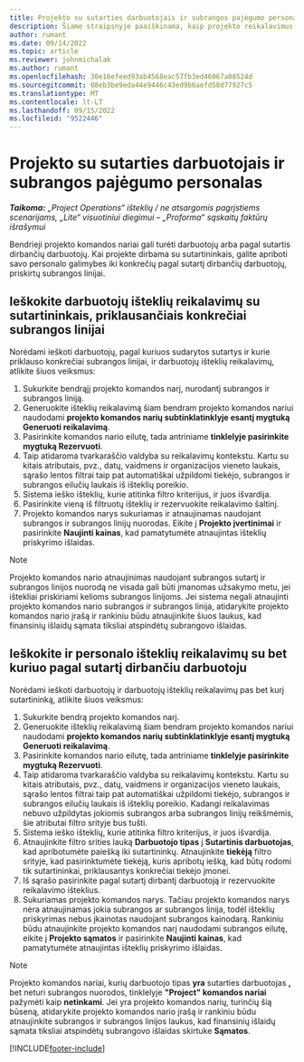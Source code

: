 ```yaml
---
title: Projekto su sutarties darbuotojais ir subrangos pajėgumo personalas
description: Šiame straipsnyje paaiškinama, kaip projekto reikalavimus galima įdarbinti naudojant sutartininkus arba subrangovų pajėgumus programoje "Microsoft"Dynamics 365 Project Operations.
author: rumant
ms.date: 09/14/2022
ms.topic: article
ms.reviewer: johnmichalak
ms.author: rumant
ms.openlocfilehash: 30e16efeed93ab4568eac57fb3ed46067a08524d
ms.sourcegitcommit: 08eb3be9eda44e9446c43ed9b6aefd58d77927c5
ms.translationtype: MT
ms.contentlocale: lt-LT
ms.lasthandoff: 09/15/2022
ms.locfileid: "9522446"
---
```

# <a name="staffing-a-project-with-contract-workers-and-subcontracted-capacity"></a>Projekto su sutarties darbuotojais ir subrangos pajėgumo personalas

_**Taikoma:** „Project Operations“ išteklių / ne atsargomis pagrįstiems scenarijams, „Lite“ visuotiniui diegimui – „Proforma“ sąskaitų faktūrų išrašymui_

Bendrieji projekto komandos nariai gali turėti darbuotojų arba pagal sutartis dirbančių darbuotojų. Kai projekte dirbama su sutartininkais, galite apriboti savo personalo galimybes iki konkrečių pagal sutartį dirbančių darbuotojų, priskirtų subrangos linijai. 

## <a name="search-for-staff-resource-requirements-with-contract-workers-that-belong-to-a-specific-subcontract-line"></a>Ieškokite darbuotojų išteklių reikalavimų su sutartininkais, priklausančiais konkrečiai subrangos linijai

Norėdami ieškoti darbuotojų, pagal kuriuos sudarytos sutartys ir kurie priklauso konkrečiai subrangos linijai, ir darbuotojų išteklių reikalavimų, atlikite šiuos veiksmus:

1. Sukurkite bendrąjį projekto komandos narį, nurodantį subrangos ir subrangos liniją.
2. Generuokite išteklių reikalavimą šiam bendram projekto komandos nariui naudodami **projekto komandos narių subtinklatinklyje esantį mygtuką Generuoti reikalavimą**.
3. Pasirinkite komandos nario eilutę, tada antriniame **tinklelyje pasirinkite mygtuką Rezervuoti**. 
4. Taip atidaroma tvarkaraščio valdyba su reikalavimų kontekstu. Kartu su kitais atributais, pvz., datų, vaidmens ir organizacijos vieneto laukais, sąrašo lentos filtrai taip pat automatiškai užpildomi tiekėjo, subrangos ir subrangos eilučių laukais iš išteklių poreikio.
5. Sistema ieško išteklių, kurie atitinka filtro kriterijus, ir juos išvardija. 
6. Pasirinkite vieną iš filtruotų išteklių ir rezervuokite reikalavimo šaltinį. 
7. Projekto komandos narys sukuriamas ir atnaujinamas naudojant subrangos ir subrangos linijų nuorodas. Eikite į **Projekto įvertinimai** ir pasirinkite **Naujinti kainas**, kad pamatytumėte atnaujintas išteklių priskyrimo išlaidas. 

> [!NOTE]
> Projekto komandos nario atnaujinimas naudojant subrangos sutartį ir subrangos linijos nuorodą ne visada gali būti įmanomas užsakymo metu, jei ištekliai priskiriami kelioms subrangos linijoms. Jei sistema negali atnaujinti projekto komandos nario subrangos ir subrangos linija, atidarykite projekto komandos nario įrašą ir rankiniu būdu atnaujinkite šiuos laukus, kad finansinių išlaidų sąmata tiksliai atspindėtų subrangovo išlaidas.

## <a name="search-for-and-staff-resource-requirements-with-any-contract-worker"></a>Ieškokite ir personalo išteklių reikalavimų su bet kuriuo pagal sutartį dirbančiu darbuotoju

Norėdami ieškoti darbuotojų ir darbuotojų išteklių reikalavimų pas bet kurį sutartininką, atlikite šiuos veiksmus:

1. Sukurkite bendrą projekto komandos narį.
2. Generuokite išteklių reikalavimą šiam bendram projekto komandos nariui naudodami **projekto komandos narių subtinklatinklyje esantį mygtuką Generuoti reikalavimą**.
3. Pasirinkite komandos nario eilutę, tada antriniame **tinklelyje pasirinkite mygtuką Rezervuoti**. 
4. Taip atidaroma tvarkaraščio valdyba su reikalavimų kontekstu. Kartu su kitais atributais, pvz., datų, vaidmens ir organizacijos vieneto laukais, sąrašo lentos filtrai taip pat automatiškai užpildomi tiekėjo, subrangos ir subrangos eilučių laukais iš išteklių poreikio. Kadangi reikalavimas nebuvo užpildytas jokiomis subrangos arba subrangos linijų reikšmėmis, šie atributai filtro srityje bus tušti.
5. Sistema ieško išteklių, kurie atitinka filtro kriterijus, ir juos išvardija.
6. Atnaujinkite filtro srities lauką **Darbuotojo tipas** į **Sutartinis darbuotojas**, kad apribotumėte paiešką iki sutartininkų. Atnaujinkite **tiekėją** filtro srityje, kad pasirinktumėte tiekėją, kuris apribotų iešką, kad būtų rodomi tik sutartininkai, priklausantys konkrečiai tiekėjo įmonei.
7. Iš sąrašo pasirinkite pagal sutartį dirbantį darbuotoją ir rezervuokite reikalavimo išteklius.
8. Sukuriamas projekto komandos narys. Tačiau projekto komandos narys nėra atnaujinamas jokia subrangos ar subrangos linija, todėl išteklių priskyrimas nebus įkainotas naudojant subrangos kainodarą. Rankiniu būdu atnaujinkite projekto komandos narį naudodami subrangos eilutę, eikite į **Projekto sąmatos** ir pasirinkite **Naujinti kainas**, kad pamatytumėte atnaujintas išteklių priskyrimo išlaidas.

> [!NOTE]
> Projekto komandos nariai, kurių darbuotojo tipas **yra** sutarties darbuotojas **,** bet neturi subrangos nuorodos, tinklelyje **"Project" komandos nariai** pažymėti kaip **netinkami**. Jei yra projekto komandos narių, turinčių šią būseną, atidarykite projekto komandos nario įrašą ir rankiniu būdu atnaujinkite subrangos ir subrangos linijos laukus, kad finansinių išlaidų sąmata tiksliai atspindėtų subrangovo išlaidas skirtuke **Sąmatos**. 


[!INCLUDE[footer-include](../../includes/footer-banner.md)]
